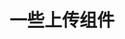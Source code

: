 <!--
 * @Author: xr
 * @Date: 2021-04-18 11:32:36
 * @LastEditors: xr
 * @LastEditTime: 2021-04-18 11:32:46
 * @version: v1.0.0
 * @Descripttion: 功能说明
 * @FilePath: \ui\src\components\upload\readme.md
-->
# 一些上传组件